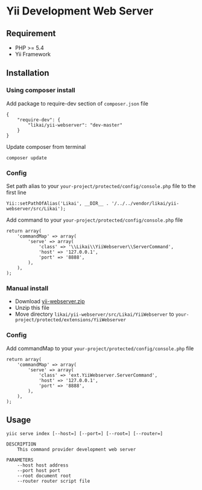 # Yii Development Web Server

## Requirement

* PHP >= 5.4
* Yii Framework

## Installation

### Using composer install

Add package to require-dev section of `composer.json` file

```
{
	"require-dev": {
		"likai/yii-webserver": "dev-master"
	}
}
```

Update composer from terminal

```
composer update
```

### Config
Set path alias to your `your-project/protected/config/console.php` file to the first line

```
Yii::setPathOfAlias('Likai', __DIR__ . '/../../vendor/likai/yii-webserver/src/Likai');
```

Add command to your `your-project/protected/config/console.php` file

```
return array(
    'commandMap' => array(
        'serve' => array(
            'class' => '\\Likai\\YiiWebserver\\ServerCommand',
            'host' => '127.0.0.1',
            'port' => '8888',
        ),
    ),
);
```

### Manual install

* Download [yii-webserver.zip](https://github.com/tlikai/yii-webserver/archive/master.zip)
* Unzip this file
* Move directory `likai/yii-webserver/src/Likai/YiiWebserver` to `your-project/protected/extensions/YiiWebserver`

### Config

Add commandMap to your `your-project/protected/config/console.php` file

```
return array(
    'commandMap' => array(
        'serve' => array(
            'class' => 'ext.YiiWebserver.ServerCommand',
            'host' => '127.0.0.1',
            'port' => '8888',
        ),
    ),
);
```

## Usage

    yiic serve index [--host=] [--port=] [--root=] [--router=]

    DESCRIPTION
        This command provider development web server

    PARAMETERS
        --host host address
        --port host port
        --root document root
        --router router script file
